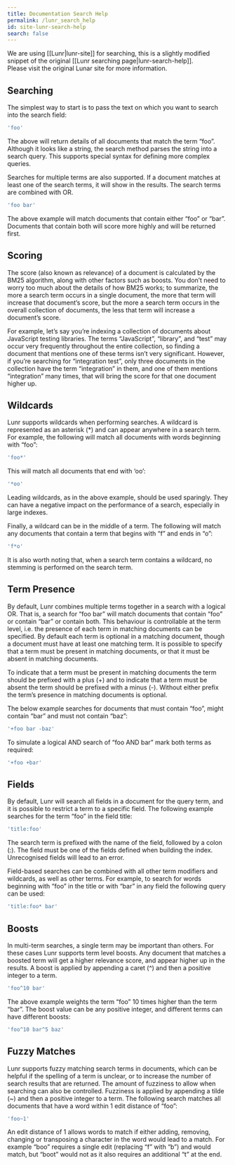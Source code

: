 ```yaml
---
title: Documentation Search Help
permalink: /lunr_search_help
id: site-lunr-search-help
search: false
---
```


We are using [[Lunr|lunr-site]] for searching, this is a slightly modified snippet of the original [[Lunr searching page|lunr-search-help]].<br/>
Please visit the original Lunar site for more information.

## Searching

The simplest way to start is to pass the text on which you want to search into the search field:

``` javascript
'foo'
```

The above will return details of all documents that match the term “foo”. Although it looks like a string, the search method parses the string into a search query. This supports special syntax for defining more complex queries.

Searches for multiple terms are also supported. If a document matches at least one of the search terms, it will show in the results. The search terms are combined with OR.

``` javascript
'foo bar'
```

The above example will match documents that contain either “foo” or “bar”. Documents that contain both will score more highly and will be returned first.

## Scoring

The score (also known as relevance) of a document is calculated by the BM25 algorithm, along with other factors such as boosts. You don’t need to worry too much about the details of how BM25 works; to summarize, the more a search term occurs in a single document, the more that term will increase that document’s score, but the more a search term occurs in the overall collection of documents, the less that term will increase a document’s score.

For example, let’s say you’re indexing a collection of documents about JavaScript testing libraries. The terms “JavaScript”, “library”, and “test” may occur very frequently throughout the entire collection, so finding a document that mentions one of these terms isn’t very significant. However, if you’re searching for “integration test”, only three documents in the collection have the term “integration” in them, and one of them mentions “integration” many times, that will bring the score for that one document higher up.

## Wildcards

Lunr supports wildcards when performing searches. A wildcard is represented as an asterisk (*) and can appear anywhere in a search term. For example, the following will match all documents with words beginning with “foo”:

``` javascript
'foo*'
```

This will match all documents that end with ‘oo’:

``` javascript
'*oo'
```

Leading wildcards, as in the above example, should be used sparingly. They can have a negative impact on the performance of a search, especially in large indexes.

Finally, a wildcard can be in the middle of a term. The following will match any documents that contain a term that begins with “f” and ends in “o”:

``` javascript
'f*o'
```

It is also worth noting that, when a search term contains a wildcard, no stemming is performed on the search term.

## Term Presence

By default, Lunr combines multiple terms together in a search with a logical OR. That is, a search for “foo bar” will match documents that contain “foo” or contain “bar” or contain both. This behaviour is controllable at the term level, i.e. the presence of each term in matching documents can be specified. By default each term is optional in a matching document, though a document must have at least one matching term. It is possible to specify that a term must be present in matching documents, or that it must be absent in matching documents.

To indicate that a term must be present in matching documents the term should be prefixed with a plus (+) and to indicate that a term must be absent the term should be prefixed with a minus (-). Without either prefix the term’s presence in matching documents is optional.

The below example searches for documents that must contain “foo”, might contain “bar” and must not contain “baz”:

``` javascript
'+foo bar -baz'
```

To simulate a logical AND search of “foo AND bar” mark both terms as required:

``` javascript
'+foo +bar'
```

## Fields

By default, Lunr will search all fields in a document for the query term, and it is possible to restrict a term to a specific field. The following example searches for the term “foo” in the field title:

``` javascript
'title:foo'
```

The search term is prefixed with the name of the field, followed by a colon (:). The field must be one of the fields defined when building the index. Unrecognised fields will lead to an error.

Field-based searches can be combined with all other term modifiers and wildcards, as well as other terms. For example, to search for words beginning with “foo” in the title or with “bar” in any field the following query can be used:

``` javascript
'title:foo* bar'
```

## Boosts

In multi-term searches, a single term may be important than others. For these cases Lunr supports term level boosts. Any document that matches a boosted term will get a higher relevance score, and appear higher up in the results. A boost is applied by appending a caret (^) and then a positive integer to a term.

``` javascript
'foo^10 bar'
```

The above example weights the term “foo” 10 times higher than the term “bar”. The boost value can be any positive integer, and different terms can have different boosts:

``` javascript
'foo^10 bar^5 baz'
```

## Fuzzy Matches

Lunr supports fuzzy matching search terms in documents, which can be helpful if the spelling of a term is unclear, or to increase the number of search results that are returned. The amount of fuzziness to allow when searching can also be controlled. Fuzziness is applied by appending a tilde (~) and then a positive integer to a term. The following search matches all documents that have a word within 1 edit distance of “foo”:

``` javascript
'foo~1'
```

An edit distance of 1 allows words to match if either adding, removing, changing or transposing a character in the word would lead to a match. For example “boo” requires a single edit (replacing “f” with “b”) and would match, but “boot” would not as it also requires an additional “t” at the end.

